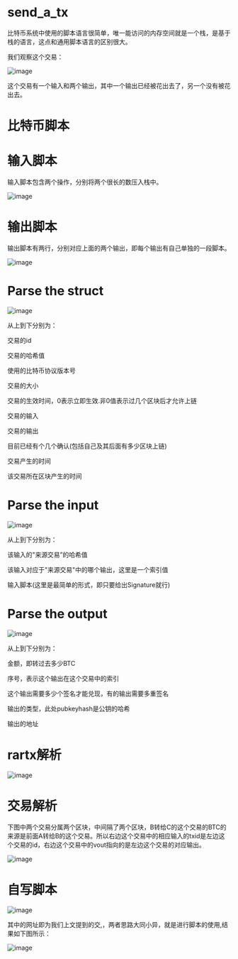 # send_a_tx

比特币系统中使用的脚本语言很简单，唯一能访问的内存空间就是一个栈，是基于栈的语言，这点和通用脚本语言的区别很大。

我们观察这个交易：


![image](https://user-images.githubusercontent.com/75195549/181292438-a44aa294-e6a8-427c-9fa6-966a5d3ed728.png)


这个交易有一个输入和两个输出，其中一个输出已经被花出去了，另一个没有被花出去。


# 比特币脚本
# 输入脚本


输入脚本包含两个操作，分别将两个很长的数压入栈中。


![image](https://user-images.githubusercontent.com/75195549/181293248-1bc7245c-4667-4718-a743-83dcf9e86f63.png)



# 输出脚本

输出脚本有两行，分别对应上面的两个输出，即每个输出有自己单独的一段脚本。


![image](https://user-images.githubusercontent.com/75195549/181293394-52b042d1-9da6-4a1c-b473-7a0cfd8ea150.png)


# Parse the struct

![image](https://user-images.githubusercontent.com/75195549/181294322-5c388ec8-b380-4593-9efb-df6d2fdc71f6.png)

从上到下分别为：

交易的id

交易的哈希值

使用的比特币协议版本号

交易的大小

交易的生效时间，0表示立即生效.非0值表示过几个区块后才允许上链

交易的输入


交易的输出


目前已经有个几个确认(包括自己及其后面有多少区块上链)


交易产生的时间


该交易所在区块产生的时间





# Parse the input




![image](https://user-images.githubusercontent.com/75195549/181297608-d0740235-aa51-4527-b39f-7fdb6805efc6.png)


从上到下分别为：

该输入的"来源交易”的哈希值

该输入对应于"来源交易"中的哪个输出，这里是一个索引值

输入脚本(这里是最简单的形式，即只要给出Signature就行)
# Parse the output


![image](https://user-images.githubusercontent.com/75195549/181297697-678e322b-cf5f-4ebe-bbac-9008ca3b7753.png)


从上到下分别为：


金额，即转过去多少BTC

序号，表示这个输出在这个交易中的索引

这个输出需要多少个签名才能兑现，有的输出需要多重签名

输出的类型，此处pubkeyhash是公钥的哈希

输出的地址



# rartx解析


![image](https://user-images.githubusercontent.com/75195549/181298285-743d02fe-0b3e-40fa-9ffe-7e449d7b69f6.png)



# 交易解析

下图中两个交易分属两个区块，中间隔了两个区块，B转给C的这个交易的BTC的来源是前面A转给B的这个交易。所以右边这个交易中的相应输入的txid是左边这个交易的id，右边这个交易中的vout指向的是左边这个交易的对应输出。




![image](https://user-images.githubusercontent.com/75195549/181304030-7ae06644-329a-4bd8-8257-8bef356a7ac2.png)



# 自写脚本


![image](https://user-images.githubusercontent.com/75195549/181306118-1cbbac6b-7b8d-4062-86a6-5cdfd940946e.png)


其中的网址即为我们上文提到的交,，两者思路大同小异，就是进行脚本的使用,结果如下图所示：


![image](https://user-images.githubusercontent.com/75195549/181468465-547c63f4-0b7d-4df1-9258-3be19f5fce4c.png)







